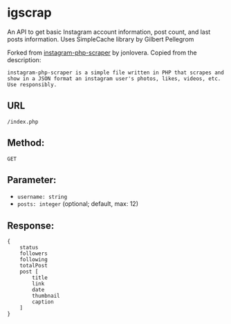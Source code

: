 # igscrap
An API to get basic Instagram account information, post count, and last posts information. Uses SimpleCache library by Gilbert Pellegrom

Forked from [instagram-php-scraper](https://github.com/jonlovera/instagram-php-scraper) by jonlovera. Copied from the description:

```
instagram-php-scraper is a simple file written in PHP that scrapes and show in a JSON format an instagram user's photos, likes, videos, etc. Use responsibly.
```

## URL
`/index.php`

## Method:
`GET`

## Parameter:
- `username: string`
- `posts: integer` (optional; default, max: 12)

## Response:
```
{
    status
    followers
    following
    totalPost
    post [
        title
        link
        date
        thumbnail
        caption
    ]
}
```